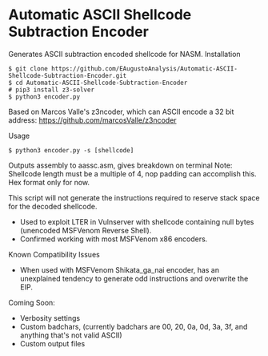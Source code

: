 # Automatic ASCII Shellcode Subtraction Encoder
Generates ASCII subtraction encoded shellcode for NASM.
Installation
```
$ git clone https://github.com/EAugustoAnalysis/Automatic-ASCII-Shellcode-Subtraction-Encoder.git
$ cd Automatic-ASCII-Shellcode-Subtraction-Encoder
# pip3 install z3-solver
$ python3 encoder.py
```
Based on Marcos Valle's z3ncoder, which can ASCII encode a 32 bit address:
https://github.com/marcosValle/z3ncoder

Usage
```
$ python3 encoder.py -s [shellcode]
```
Outputs assembly to aassc.asm, gives breakdown on terminal
Note: Shellcode length must be a multiple of 4, nop padding can accomplish this. Hex format only for now.

This script will not generate the instructions required to reserve stack space for the decoded shellcode.

- Used to exploit LTER in Vulnserver with shellcode containing null bytes (unencoded MSFVenom Reverse Shell).
- Confirmed working with most MSFVenom x86 encoders.

Known Compatibility Issues
- When used with MSFVenom Shikata_ga_nai encoder, has an unexplained tendency to generate odd instructions and overwrite the EIP.

Coming Soon:
- Verbosity settings
- Custom badchars, (currently badchars are 00, 20, 0a, 0d, 3a, 3f, and anything that's not valid ASCII)
- Custom output files
